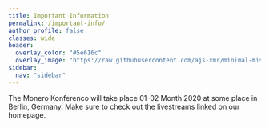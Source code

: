 ```yaml
---
title: Important Information
permalink: /important-info/
author_profile: false
classes: wide
header:
  overlay_color: "#5e616c"
  overlay_image: "https://raw.githubusercontent.com/ajs-xmr/minimal-mistakes/master/assets/images/berlin-banner.jpg"
sidebar:
  nav: "sidebar"
---
```


The Monero Konferenco will take place 01-02 Month 2020 at some place in Berlin, Germany. Make sure to check out the livestreams linked on our homepage.
